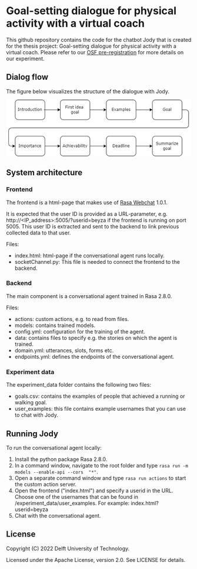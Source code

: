 # Goal-setting dialogue for physical activity with a virtual coach
This github repository contains the code for the chatbot Jody that is created for the thesis project: Goal-setting dialogue for physical activity with a virtual coach. 
Please refer to our [OSF pre-registration](https://osf.io/4duwh/) for more details on our experiment.

## Dialog flow

The figure below visualizes the structure of the dialogue with Jody.

<img src = "dialogue_flow.png" width = "700" title="Dialog Flow">

## System architecture

### Frontend
The frontend is a html-page that makes use of [Rasa Webchat](https://github.com/botfront/rasa-webchat) 1.0.1.

It is expected that the user ID is provided as a URL-parameter, e.g. http://<IP_address>:5005/?userid=beyza if the frontend is running on port 5005. This user ID is extracted and sent to the backend to link previous collected data to that user.

Files:
- index.html: html-page if the conversational agent runs locally.
- socketChannel.py: This file is needed to connect the frontend to the backend.

### Backend

The main component is a conversational agent trained in Rasa 2.8.0.

Files:
- actions: custom actions, e.g. to read from files.
- models: contains trained models.
- config.yml: configuration for the training of the agent.
- data: contains files to specify e.g. the stories on which the agent is trained.
- domain.yml: utterances, slots, forms etc.
- endpoints.yml: defines the endpoints of the conversational agent. 

### Experiment data

The experiment_data folder contains the following two files:
- goals.csv: contains the examples of people that achieved a running or walking goal.
- user_examples: this file contains example usernames that you can use to chat with Jody.

## Running Jody

To run the conversational agent locally:

1) Install the python package Rasa 2.8.0.
2) In a command window, navigate to the root folder and type `rasa run -m models --enable-api --cors  "*"`.
3) Open a separate command window and type `rasa run actions` to start the custom action server.
4) Open the frontend ("index.html") and specify a userid in the URL. Choose one of the usernames that can be found in /experiment_data/user_examples. For example: index.html?userid=beyza
5) Chat with the conversational agent.

## License

Copyright (C) 2022 Delft University of Technology.

Licensed under the Apache License, version 2.0. See LICENSE for details.

